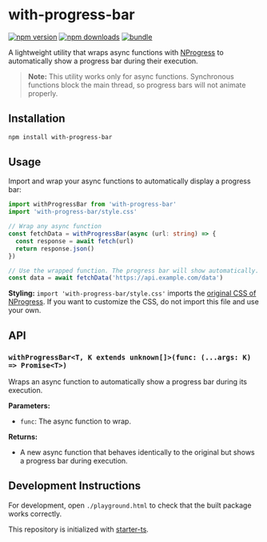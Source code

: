 # with-progress-bar

[![npm version][npm-version-src]][npm-version-href]
[![npm downloads][npm-downloads-src]][npm-downloads-href]
[![bundle][bundle-src]][bundle-href]

A lightweight utility that wraps async functions with [NProgress](https://github.com/rstacruz/nprogress) to automatically show a progress bar during their execution.

> **Note:** This utility works only for async functions. Synchronous functions block the main thread, so progress bars will not animate properly.

## Installation

```bash
npm install with-progress-bar
```

## Usage

Import and wrap your async functions to automatically display a progress bar:

```typescript
import withProgressBar from 'with-progress-bar'
import 'with-progress-bar/style.css'

// Wrap any async function
const fetchData = withProgressBar(async (url: string) => {
  const response = await fetch(url)
  return response.json()
})

// Use the wrapped function. The progress bar will show automatically.
const data = await fetchData('https://api.example.com/data')
```

**Styling:** `import 'with-progress-bar/style.css'` imports the [original CSS of NProgress](https://github.com/rstacruz/nprogress/blob/master/nprogress.css). If you want to customize the CSS, do not import this file and use your own.

## API

### `withProgressBar<T, K extends unknown[]>(func: (...args: K) => Promise<T>)`

Wraps an async function to automatically show a progress bar during its execution.

**Parameters:**
- `func`: The async function to wrap.

**Returns:**
- A new async function that behaves identically to the original but shows a progress bar during execution.

## Development Instructions

For development, open `./playground.html` to check that the built package works correctly.

This repository is initialized with [starter-ts](https://github.com/antfu/starter-ts).

<!-- Badges -->

[npm-version-src]: https://img.shields.io/npm/v/with-progress-bar?style=flat&colorA=080f12&colorB=1fa669
[npm-version-href]: https://npmjs.com/package/with-progress-bar
[npm-downloads-src]: https://img.shields.io/npm/dm/with-progress-bar?style=flat&colorA=080f12&colorB=1fa669
[npm-downloads-href]: https://npmjs.com/package/with-progress-bar
[bundle-src]: https://img.shields.io/bundlephobia/minzip/with-progress-bar?style=flat&colorA=080f12&colorB=1fa669&label=minzip
[bundle-href]: https://bundlephobia.com/result?p=with-progress-bar
